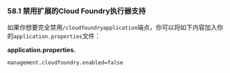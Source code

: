 ### 58.1 禁用扩展的Cloud Foundry执行器支持

如果你想要完全禁用`/cloudfoundryapplication`端点，你可以将如下内容加入你的`application.properties`文件：

**application.properties.**
```properties
management.cloudfoundry.enabled=false
```
